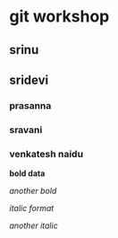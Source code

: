 # git workshop
## srinu
## sridevi
### prasanna
### sravani
### venkatesh naidu
**bold data**

_another bold_

*italic format*

_another italic_
